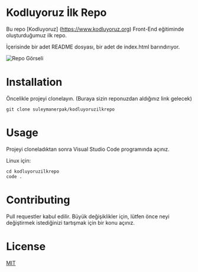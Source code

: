 # Kodluyoruz İlk Repo
Bu repo [Kodluyoruz] (https://www.kodluyoruz.org) Front-End eğitiminde oluşturduğumuz ilk repo.

İçerisinde bir adet README dosyası, bir adet de index.html barındırıyor.

![Repo Görseli](/kodluyoruzilkrepo/ilkrepogorsel.JPG)

# Installation
Öncelikle projeyi clonelayın. (Buraya sizin reponuzdan aldığınız link gelecek)

```
git clone suleymanerpak/kodluyoruzilkrepo 
``` 
# Usage
Projeyi cloneladıktan sonra Visual Studio Code programında açınız.

Linux için:
```
cd kodluyoruzilkrepo
code .
``` 

# Contributing
Pull requestler kabul edilir. Büyük değişiklikler için, lütfen önce neyi değiştirmek istediğinizi tartışmak için bir konu açınız.

# License
[MIT](https://choosealicense.com/licenses/mit/)
